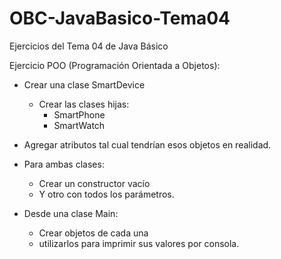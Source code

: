 # OBC-JavaBasico-Tema04
Ejercicios del Tema 04 de Java Básico

Ejercicio POO (Programación Orientada a Objetos):

- Crear una clase SmartDevice

  - Crear las clases hijas:
    - SmartPhone
    - SmartWatch

- Agregar atributos tal cual tendrían esos objetos en realidad.

- Para ambas clases:
  - Crear un constructor vacío
  - Y otro con todos los parámetros.

- Desde una clase Main: 
  - Crear objetos de cada una 
  - utilizarlos para imprimir sus valores por consola.
